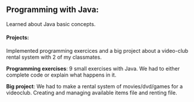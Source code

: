 ## Programming with Java: 
Learned about Java basic concepts.
#### Projects:
Implemented programming exercices and a big project about a video-club rental system with 2 of my classmates.

**Programming exercises**: 9 small exercises with Java. We had to either complete code or explain what happens in it.

**Big project**: We had to make a rental system of movies/dvd/games for a videoclub. Creating and managing available items file and renting file.
